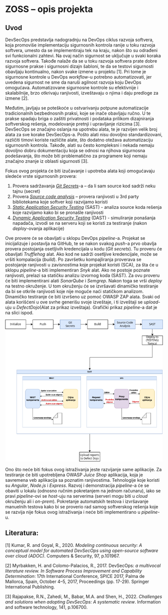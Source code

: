 # ZOSS – opis projekta
## Uvod
DevSecOps predstavlja nadogradnju na DevOps ciklus razvoja softvera, koja promoviše implementaciju sigurnosnih kontrola ranije u toku razvoja softvera, umesto da se implementiraju tek na kraju, nakon što su odrađeni svi funkcionalni zahtevi. Na ovaj način sigurnost se uključuje u svaki koraka razvoja softvera. Takođe nalaže da se u toku razvoja softvera prate dobre sigurnosne prakse i sigurnosni dizajn šabloni, te da se testovi sigurnosti obavljaju kontinualno, nakon svake izmene u projektu [1]. Pri tome je sigurnosne kontrole u DevOps <i>workflow</i>-u potrebno automatizovati, jer uvedena sigurnost ne sme da naruši agilnost razvoja koju DevOps omogućava. Automatizovane sigurnosne kontrole su efektivnije i skalabilnije, brzo otkrivaju ranjivosti, izveštavaju o njima i daju predloge za izmene [2].

Međutim, javljaju se poteškoće u ostvarivanju potpune automatizacije tradicionalnih bezbednosnih praksi, koje se inače obavljaju ručno. U te prakse spadaju briga o zaštiti privatnosti i podataka prilikom dizajniranja softverskog rešenja, modelovanje pretnji i upravljanje rizicima [3]. DevSecOps se značajno oslanja na upotrebu alata, te je razvijen velik broj alata za sve korake DevSecOps-a. Pošto alati nisu dovoljno standardizovani, različiti timovi koriste različite alate, što dodatno otežava automatizaciju sigurnosnih kontrola. Takođe, alati su često kompleksni i nekada nemaju dovoljno dobru dokumentaciju koja se odnosi na njihova sigurnosna podešavanja, što može biti problematično za programere koji nemaju značajno znanje iz oblasti sigurnosti [3]. 

Fokus ovog projekta će biti izučavanje i upotreba alata koji omogućavaju sledeće vrste sigurnosnih provera: 
1. Provera sadržavanja [<i>Git Secrets</i>](/docs/git-secrets.md)-a – da li sam source kod sadrži neku tajnu (secret)
2. Provera [<i>Source code analysis</i>](/docs/sca.md) – provera ranjivosti u 3rd party bibliotekama koje softver koji razvijamo koristi
3. [<i>Static Application Security Testing</i>](/docs/sast.md) (SAST) - analiza source koda rešenja koje razvijamo kako bi se pronašle ranjivosti
4. [<i>Dynamic Application Security Testing</i>](/docs/dast.md) (DAST) - simuliranje ponašanja napadača, izvodi se na serveru koji se koristi za testiranje (nakon <i>deploy</i>-ovanja aplikacije)

Ove provere će se obavljati u sklopu DevOps <i>pipeline</i>-a. Projekat se inicijalizuje i postavlja na GitHub, te se nakon svakog <i>push</i>-a prvo obavlja provera postojanja osetljivih kredencijala u kodu (<i>Git secrets</i>). Tu proveru će obavljati *Trufflehog* alat. Ako kod ne sadrži osetljive kredencijale, može se vršiti kompalacija (<i>build</i>). Po završetku kompajliranja proverava se postojanje ranjivosti u zavisnostima koje projekat koristi (SCA), za šta će u sklopu *pipeline*-a biti implementiran *Snyk* alat. Ako ne postoje poznate ranjivosti, prelazi sa statičku analizu izvornog koda (SAST). Za ovu proveru će biti implementirani alati *SonarQube* i *Semgrep*. Nakon toga se vrši <i>deploy</i> na testno okruženje. U tom okruženju će se izvršavati dinamičko testiranje da bi se otkrile ranjivosti koje nije moguće naći statičkom analizom. Dinamičko testiranje će biti izvršeno uz pomoć OWASP ZAP alata. Svaki od alata korišćeni u ove svrhe generišu svoje izveštaje, i ti izveštaji se <i>upload</i>-uju u <i>DefectDojo</i>(Alat za prikaz izveštaja). Grafički prikaz <i>pipeline</i>-a dat je na slici ispod.  

![Pipeline diagram](/docs/images/pipeline_diagram.png)

Ono što neće biti fokus ovog istraživanja jeste razvijanje same aplikacije. Za testiranje će biti upotrebljena OWASP *Juice Shop* aplikacija, koja je savremena veb aplikacija sa poznatim ranjivostima. Tehnologije koje koristi su *Angular*, *Node.js* i *Express*.  Razvoj i demonstracija <i>pipeline</i>-a će se obaviti u lokalu (odnosno ručnim pokretanjem na jednom računaru), iako se pravi <i>pipeline</i>-ovi se <i>host</i>-uju na serverima (serveri mogu biti u <i>cloud</i> okruženju ali i <i>on-prem</i>). Pokretanje automatskih testova i izvršavanje manuelnih testova kako bi se proverio rad samog softverskog rešenja koje se razvija nije fokus ovog istraživanja i neće biti implementirano u <i>pipeline</i>-u.

## Literatura:
[1]	Kumar, R. and Goyal, R., 2020. <i>Modeling continuous security: A conceptual model for automated DevSecOps using open-source software over cloud (ADOC)</i>. Computers & Security, 97, p.101967.

[2]	Myrbakken, H. and Colomo-Palacios, R., 2017. DevSecOps: <i>a multivocal literature review. In Software Process Improvement and Capability Determination</i>: 17th International Conference, SPICE 2017, Palma de Mallorca, Spain, October 4–5, 2017, Proceedings (pp. 17-29). Springer International Publishing.

[3]	Rajapakse, R.N., Zahedi, M., Babar, M.A. and Shen, H., 2022. <i>Challenges and solutions when adopting DevSecOps: A systematic review</i>. Information and software technology, 141, p.106700.
